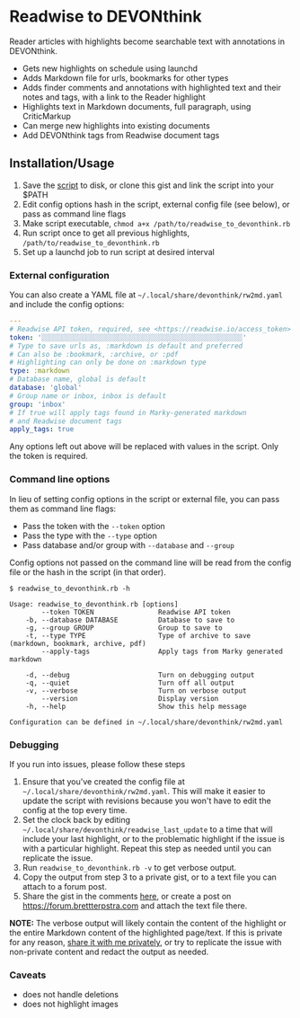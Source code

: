 # Readwise to DEVONthink

Reader articles with highlights become searchable text with
annotations in DEVONthink.

- Gets new highlights on schedule using launchd
- Adds Markdown file for urls, bookmarks for other types
- Adds finder comments and annotations with highlighted text and their notes and tags, with a link to the Reader highlight
- Highlights text in Markdown documents, full paragraph, using CriticMarkup
- Can merge new highlights into existing documents
- Add DEVONthink tags from Readwise document tags

## Installation/Usage

1. Save the [script][raw] to disk, or clone this gist and link the script into your $PATH
2. Edit config options hash in the script, external config file (see below), or pass as command line flags
3. Make script executable, `chmod a+x /path/to/readwise_to_devonthink.rb`
4. Run script once to get all previous highlights, `/path/to/readwise_to_devonthink.rb`
5. Set up a launchd job to run script at desired interval

[raw]: https://gist.githubusercontent.com/ttscoff/0a14fcd621526f1ab2ac6fa027df0dea/raw/3f74ca4a6b0ecc3b7bc8a83dbd585e8b43217a74/readwise_to_devonthink.rb

### External configuration

You can also create a YAML file at `~/.local/share/devonthink/rw2md.yaml` and include the config options:

```yaml
---
# Readwise API token, required, see <https://readwise.io/access_token>
token: '░░░░░░░░░░░░░░░░░░░░░░░░░░░░░░░░░░░░░░░░░░░░░░░░░░'
# Type to save urls as, :markdown is default and preferred
# Can also be :bookmark, :archive, or :pdf
# Highlighting can only be done on :markdown type
type: :markdown
# Database name, global is default
database: 'global'
# Group name or inbox, inbox is default
group: 'inbox'
# If true will apply tags found in Marky-generated markdown
# and Readwise document tags
apply_tags: true
```

Any options left out above will be replaced with values in
the script. Only the token is required.

### Command line options

In lieu of setting config options in the script or external
file, you can pass them as command line flags:

- Pass the token with the `--token` option
- Pass the type with the `--type` option
- Pass database and/or group with `--database` and `--group`

Config options not passed on the command line will be read
from the config file or the hash in the script (in that
order).

```console
$ readwise_to_devonthink.rb -h

Usage: readwise_to_devonthink.rb [options]
        --token TOKEN                Readwise API token
    -b, --database DATABASE          Database to save to
    -g, --group GROUP                Group to save to
    -t, --type TYPE                  Type of archive to save (markdown, bookmark, archive, pdf)
        --apply-tags                 Apply tags from Marky generated markdown

    -d, --debug                      Turn on debugging output
    -q, --quiet                      Turn off all output
    -v, --verbose                    Turn on verbose output
        --version                    Display version
    -h, --help                       Show this help message

Configuration can be defined in ~/.local/share/devonthink/rw2md.yaml
```

### Debugging

If you run into issues, please follow these steps

1. Ensure that you've created the config file at `~/.local/share/devonthink/rw2md.yaml`. This will make it easier to update the script with revisions because you won't have to edit the config at the top every time.
2. Set the clock back by editing `~/.local/share/devonthink/readwise_last_update` to a time that will include your last highlight, or to the problematic highlight if the issue is with a particular highlight. Repeat this step as needed until you can replicate the issue.
3. Run `readwise_to_devonthink.rb -v` to get verbose output.
4. Copy the output from step 3 to a private gist, or to a text file you can attach to a forum post.
5. Share the gist in the comments [here](https://gist.github.com/ttscoff/0a14fcd621526f1ab2ac6fa027df0dea), or create a post on <https://forum.brettterpstra.com> and attach the text file there.

**NOTE:** The verbose output will likely contain the content of the highlight or the entire Markdown content of the highlighted page/text. If this is private for any reason, [share it with me privately](https://brettterpstra.com/contact/), or try to replicate the issue with non-private content and redact the output as needed.

### Caveats

- does not handle deletions
- does not highlight images
